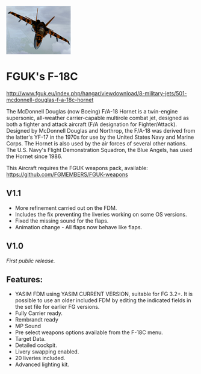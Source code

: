 ![IMAGE](https://github.com/FGMEMBERS/F-18C/raw/master/thumbnail.jpg)

FGUK's F-18C
============
http://www.fguk.eu/index.php/hangar/viewdownload/8-military-jets/501-mcdonnell-douglas-f-a-18c-hornet

The McDonnell Douglas (now Boeing) F/A-18 Hornet is a twin-engine supersonic, all-weather carrier-capable multirole combat jet, designed as both a fighter and attack aircraft (F/A designation for Fighter/Attack). Designed by McDonnell Douglas and Northrop, the F/A-18 was derived from the latter's YF-17 in the 1970s for use by the United States Navy and Marine Corps. The Hornet is also used by the air forces of several other nations. The U.S. Navy's Flight Demonstration Squadron, the Blue Angels, has used the Hornet since 1986.

This Aircraft requires the FGUK weapons pack, available: https://github.com/FGMEMBERS/FGUK-weapons

V1.1
-----

* More refinement carried out on the FDM.
* Includes the fix preventing the  liveries working on some OS versions.
* Fixed the missing sound for the flaps.
* Animation change - All flaps now behave like flaps.

V1.0
-----
*First public release.*

Features:
---------

* YASIM FDM using YASIM CURRENT VERSION, suitable for FG 3.2+. It is possible to use an older included FDM by editing the indicated fields in the set file for earlier FG versions.
* Fully Carrier ready.
* Rembrandt ready
* MP Sound
* Pre select weapons options available from the F-18C menu.
* Target Data.
* Detailed cockpit.
* Livery swapping enabled.
* 20 liveries included.
* Advanced lighting kit.
